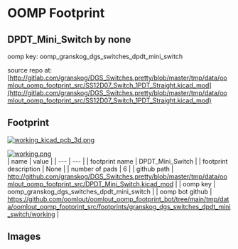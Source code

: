 # OOMP Footprint  
## DPDT_Mini_Switch  by none  
  
oomp key: oomp_granskog_dgs_switches_dpdt_mini_switch  
  
source repo at: [http://gitlab.com/granskog/DGS_Switches.pretty/blob/master/tmp/data/oomlout_oomp_footprint_src/SS12D07_Switch_1PDT_Straight.kicad_mod](http://gitlab.com/granskog/DGS_Switches.pretty/blob/master/tmp/data/oomlout_oomp_footprint_src/SS12D07_Switch_1PDT_Straight.kicad_mod)  
## Footprint  
  
[![working_kicad_pcb_3d.png](working_kicad_pcb_3d_600.png)](working_kicad_pcb_3d.png)  
  
[![working.png](working_600.png)](working.png)  
| name | value | 
| --- | --- | 
| footprint name | DPDT_Mini_Switch | 
| footprint description | None | 
| number of pads | 6 | 
| github path | http://github.com/granskog/DGS_Switches.pretty/blob/master/tmp/data/oomlout_oomp_footprint_src/DPDT_Mini_Switch.kicad_mod | 
| oomp key | oomp_granskog_dgs_switches_dpdt_mini_switch | 
| oomp bot github | https://github.com/oomlout/oomlout_oomp_footprint_bot/tree/main/tmp/data/oomlout_oomp_footprint_src/footprints/granskog_dgs_switches_dpdt_mini_switch/working | 
## Images  
